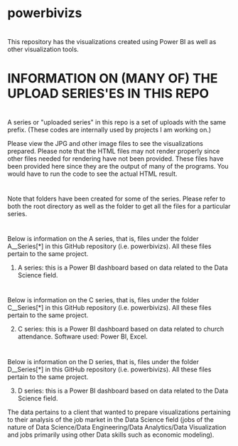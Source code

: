 # powerbivizs
#

This repository has the visualizations created using Power BI as well as other visualization tools.

#
#

#
# INFORMATION ON (MANY OF) THE UPLOAD SERIES'ES IN THIS REPO
#
A series or "uploaded series" in this repo  is a set of uploads with the same prefix. (These codes are internally used by projects I am working on.)

Please view the JPG and other image files to see the visualizations prepared.
Please note that the HTML files may not render properly since other files needed for rendering have not been provided. These files have been provided 
here since they are the output of many of the programs. You would have to run the code to see the actual HTML result.
#
#
Note that folders have been created for some of the series. Please refer to both the root directory as well as the folder to get all the 
files for a particular series.

#
#

Below is information on the A series, that is, files under the folder A__Series[*] in this GitHub repository (i.e. powerbivizs).
All these files pertain to the same project.

1. A series: this is a Power BI dashboard based on data related to the Data Science field.


#
#

Below is information on the C series, that is, files under the folder C__Series[*] in this GitHub repository (i.e. powerbivizs).
All these files pertain to the same project.

2. C series: this is a Power BI dashboard based on data related to church attendance. Software used: Power BI, Excel.

#
#

Below is information on the D series, that is, files under the folder D__Series[*] in this GitHub repository (i.e. powerbivizs).
All these files pertain to the same project.

3. D series: this is a Power BI dashboard based on data related to the Data Science field.

The data pertains to a client that wanted to prepare visualizations pertaining to their analysis of the job market in the Data Science field 
(jobs of the nature of Data Science/Data Engineering/Data Analytics/Data Visualization and jobs primarily using other Data skills such as 
economic modeling).

